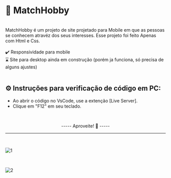 # 💙 MatchHobby
<br>
MatchHobby é um projeto de site projetado para Mobile em que as pessoas se conhecem atravéz dos seus interesses. Esse projeto foi feito Apenas com Html e Css.
<br><br>
✔️ Responsividade para mobile
<br>
⌛ Site para desktop ainda em construção (porém ja funciona, só precisa de alguns ajustes) 
<br><br>

## ⚙️ Instruções para verificação de código em PC:

- Ao abrir o código no VsCode, use a extenção [Live Server].
- Clique em "F12" em seu teclado.
<br>

<p align="center">----- Aproveite! 🙂 -----</p>

<hr>
<br>

![1](https://github.com/user-attachments/assets/04e44c22-d0d3-4c60-9c85-ee65347f8e0d)

<br>

![2](https://github.com/user-attachments/assets/25720126-d1a9-4ce6-bc04-1b5317851073)
